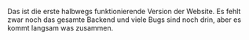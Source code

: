 Das ist die erste halbwegs funktionierende Version der Website. Es fehlt zwar noch das gesamte Backend und viele Bugs sind noch drin, aber es kommt langsam was zusammen.